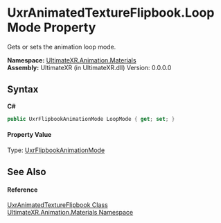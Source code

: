 # UxrAnimatedTextureFlipbook.LoopMode Property 
 

Gets or sets the animation loop mode.

**Namespace:**&nbsp;<a href="N_UltimateXR_Animation_Materials">UltimateXR.Animation.Materials</a><br />**Assembly:**&nbsp;UltimateXR (in UltimateXR.dll) Version: 0.0.0.0

## Syntax

**C#**<br />
``` C#
public UxrFlipbookAnimationMode LoopMode { get; set; }
```


#### Property Value
Type: <a href="T_UltimateXR_Animation_Materials_UxrFlipbookAnimationMode">UxrFlipbookAnimationMode</a>

## See Also


#### Reference
<a href="T_UltimateXR_Animation_Materials_UxrAnimatedTextureFlipbook">UxrAnimatedTextureFlipbook Class</a><br /><a href="N_UltimateXR_Animation_Materials">UltimateXR.Animation.Materials Namespace</a><br />